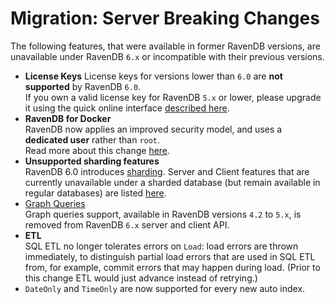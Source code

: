 # Migration: Server Breaking Changes

The following features, that were available in former RavenDB versions, 
are unavailable under RavenDB `6.x` or incompatible with their previous versions.  

* **License Keys** 
  License keys for versions lower than `6.0` are **not supported** by RavenDB `6.0`.  
  If you own a valid license key for RavenDB `5.x` or lower, please upgrade it using 
  the quick online interface [described here](../../start/licensing/replace-license#upgrade-a-license-key-for-ravendb-6.x).  
* **RavenDB for Docker**  
  RavenDB now applies an improved security model, and uses a **dedicated user** rather than `root`.  
  Read more about this change [here](../../migration/server/docker).  
* **Unsupported sharding features**  
  RavenDB 6.0 introduces [sharding](../../sharding/overview). Server and Client features 
  that are currently unavailable under a sharded database (but remain available in regular 
  databases) are listed [here](../../sharding/unsupported).  
* [Graph Queries](https://ravendb.net/docs/article-page/5.4/csharp/indexes/querying/graph/graph-queries-overview)  
  Graph queries support, available in RavenDB versions `4.2` to `5.x`, is removed from 
  RavenDB `6.x` server and client API.  
* **ETL**  
  SQL ETL no longer tolerates errors on `Load`: load errors are thrown immediately, to distinguish 
  partial load errors that are used in SQL ETL from, for example, commit errors that may happen 
  during load. (Prior to this change ETL would just advance instead of retrying.)  
* `DateOnly` and `TimeOnly` are now supported for every new auto index.  
